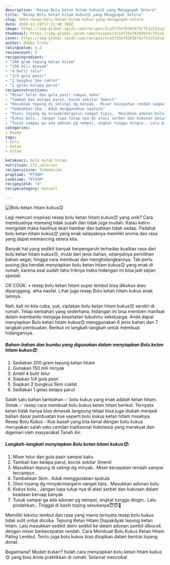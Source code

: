 ```yaml
---
description: "Resep Bolu ketan hitam kukus😊 yang Menggugah Selera"
title: "Resep Bolu ketan hitam kukus😊 yang Menggugah Selera"
slug: 5054-resep-bolu-ketan-hitam-kukus-yang-menggugah-selera
date: 2020-12-24T17:11:40.780Z
image: https://img-global.cpcdn.com/recipes/2ca3f25e78383b74/751x532cq70/bolu-ketan-hitam-kukus😊-foto-resep-utama.jpg
thumbnail: https://img-global.cpcdn.com/recipes/2ca3f25e78383b74/751x532cq70/bolu-ketan-hitam-kukus😊-foto-resep-utama.jpg
cover: https://img-global.cpcdn.com/recipes/2ca3f25e78383b74/751x532cq70/bolu-ketan-hitam-kukus😊-foto-resep-utama.jpg
author: Bobby Cross
ratingvalue: 4.2
reviewcount: 5
recipeingredient:
- "200 gram tepung ketan hitam"
- "150 mili minyak"
- "4 butir telur"
- "1/4 gula pasir"
- "2 bungkus Skm coklat"
- "1 gelas kelapa parut"
recipeinstructions:
- "Mixer telur dan gula pasir sampai kaku"
- "Tambah kan kelapa parut, kocok sekitar 3menit"
- "Masukkan tepung di selingi dg minyak.. Mixer kecepatan rendah sampai tercampur.."
- "Tambahkan Skm.. Aduk menggunakan spatula"
- "Olesi loyang dg minyak/margarin sangat tipis.. Masukkan adonan bolu"
- "Kukus bolu.. Jangan lupa tutup nya di alasi serbet dan kukusan dalam keadaan beruap banyak"
- "Tusuk sampai ga ada adonan yg nempel, angkat tunggu dingin.. Lalu pindahkan.. Tinggal di kasih toping sesukanya😇😇💐"
categories:
- Resep
tags:
- bolu
- ketan
- hitam

katakunci: bolu ketan hitam 
nutrition: 173 calories
recipecuisine: Indonesian
preptime: "PT38M"
cooktime: "PT45M"
recipeyield: "4"
recipecategory: Dessert

---
```



![Bolu ketan hitam kukus😊](https://img-global.cpcdn.com/recipes/2ca3f25e78383b74/751x532cq70/bolu-ketan-hitam-kukus😊-foto-resep-utama.jpg)

Lagi mencari inspirasi resep bolu ketan hitam kukus😊 yang unik? Cara membuatnya memang tidak susah dan tidak juga mudah. Kalau keliru mengolah maka hasilnya akan hambar dan bahkan tidak sedap. Padahal bolu ketan hitam kukus😊 yang enak selayaknya memiliki aroma dan rasa yang dapat memancing selera kita.

Banyak hal yang sedikit banyak berpengaruh terhadap kualitas rasa dari bolu ketan hitam kukus😊, mulai dari jenis bahan, selanjutnya pemilihan bahan segar, hingga cara membuat dan menghidangkannya. Tak perlu pusing jika hendak menyiapkan bolu ketan hitam kukus😊 yang enak di rumah, karena asal sudah tahu triknya maka hidangan ini bisa jadi sajian spesial.

CR COOK. • resep bolu ketan hitam super lembut bisa dikukus atau dipanggang. atha naufal. Lihat juga resep Bolu ketan hitam kukus enak lainnya.


Nah, kali ini kita coba, yuk, ciptakan bolu ketan hitam kukus😊 sendiri di rumah. Tetap berbahan yang sederhana, hidangan ini bisa memberi manfaat dalam membantu menjaga kesehatan tubuhmu sekeluarga. Anda dapat menyiapkan Bolu ketan hitam kukus😊 menggunakan 6 jenis bahan dan 7 langkah pembuatan. Berikut ini langkah-langkah untuk membuat hidangannya.

<!--inarticleads1-->

##### Bahan-bahan dan bumbu yang digunakan dalam menyiapkan Bolu ketan hitam kukus😊:

1. Sediakan 200 gram tepung ketan hitam
1. Gunakan 150 mili minyak
1. Ambil 4 butir telur
1. Siapkan 1/4 gula pasir
1. Siapkan 2 bungkus Skm coklat
1. Sediakan 1 gelas kelapa parut


Salah satu bahan tambahan ✅ bolu kukus yang enak adalah ketan hitam. Simak ✅ resep cara membuat bolu kukus ketan hitam berikut. Ternyata ketan tidak hanya bisa dimasak langsung tetapi bisa juga diubah menjadi bahan dasar pembuatan kue seperti bolu kukus ketan hitam misalnya. Resep Bolu Kukus - Kue basah yang kita kenal dengan bolu kukus merupakan salah satu cemilan tradisional Indonesia yang merakyat dan digemari oleh masyarakat Tanah Air. 

<!--inarticleads2-->

##### Langkah-langkah menyiapkan Bolu ketan hitam kukus😊:

1. Mixer telur dan gula pasir sampai kaku
1. Tambah kan kelapa parut, kocok sekitar 3menit
1. Masukkan tepung di selingi dg minyak.. Mixer kecepatan rendah sampai tercampur..
1. Tambahkan Skm.. Aduk menggunakan spatula
1. Olesi loyang dg minyak/margarin sangat tipis.. Masukkan adonan bolu
1. Kukus bolu.. Jangan lupa tutup nya di alasi serbet dan kukusan dalam keadaan beruap banyak
1. Tusuk sampai ga ada adonan yg nempel, angkat tunggu dingin.. Lalu pindahkan.. Tinggal di kasih toping sesukanya😇😇💐


Memiliki tekstur lembut dan rasa yang manis ternyata resep bolu kukus tidak sulit untuk dicoba. Tepung Ketan Hitam DiayakAyak tepung ketan hitam. Lalu masukkan sedikit demi sedikit ke dalam adonan sambil dikocok dengan mixer berkecepatan rendah. Cara Membuat Bolu Kukus Ketan Hitam Paling Lembut. Tentu juga bolu kukus bisa disajikan dalam bentuk loyang donat. 

Bagaimana? Mudah bukan? Itulah cara menyiapkan bolu ketan hitam kukus😊 yang bisa Anda praktikkan di rumah. Selamat mencoba!
